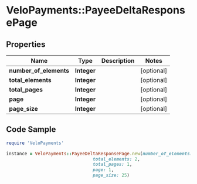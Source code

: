 # VeloPayments::PayeeDeltaResponsePage

## Properties

Name | Type | Description | Notes
------------ | ------------- | ------------- | -------------
**number_of_elements** | **Integer** |  | [optional] 
**total_elements** | **Integer** |  | [optional] 
**total_pages** | **Integer** |  | [optional] 
**page** | **Integer** |  | [optional] 
**page_size** | **Integer** |  | [optional] 

## Code Sample

```ruby
require 'VeloPayments'

instance = VeloPayments::PayeeDeltaResponsePage.new(number_of_elements: 2,
                                 total_elements: 2,
                                 total_pages: 1,
                                 page: 1,
                                 page_size: 25)
```


